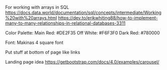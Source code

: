For working with arrays in SQL
https://docs.data.world/documentation/sql/concepts/intermediate/Working%20with%20arrays.html
https://dev.to/erikwhiting88/how-to-implement-many-to-many-relationships-in-relational-databases-3311

Color Palette:
Main Red: #DE2F35
Off White: #F6F3F0
Dark Red: #780000

Font:
Makinas 4 square font

Put stuff at bottom of page like links

Landing page idea
https://getbootstrap.com/docs/4.0/examples/carousel/
